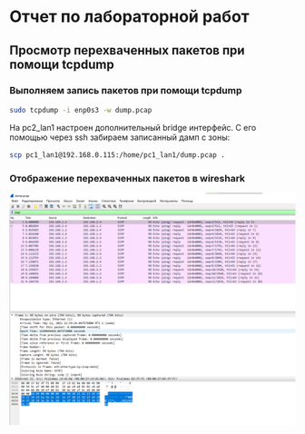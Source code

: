 # Отчет по лабораторной работ
## Просмотр перехваченных пакетов при помощи tcpdump

### Выполняем запись пакетов при помощи tcpdump
```bash
sudo tcpdump -i enp0s3 -w dump.pcap
```

На pc2_lan1 настроен дополнительный bridge интерфейс. С его помощью через ssh забираем записанный дамп с зоны:
```bash
scp pc1_lan1@192.168.0.115:/home/pc1_lan1/dump.pcap .
```

### Отображение перехваченных пакетов в wireshark
![](./img/2021-05-12-21-41-03.png)